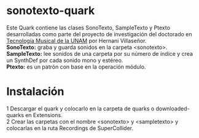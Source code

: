 # sonotexto-quark
Este Quark contiene las clases SonoTexto, SampleTexto y Ptexto desarrolladas como parte del proyecto de investigación del doctorado en [Tecnología Musical de la UNAM](https://www.posgrado.unam.mx/musica/) por Hernani Villaseñor.  
**SonoTexto:** graba y guarda sonidos en la carpeta \<sonotexto\>.  
**SampleTexto:** lee sonidos de una carpeta por su número de índice y crea un SynthDef por cada sonido mono y estéreo.  
**Ptexto:** es un patrón con base en la operación módulo.  
	
# Instalación
1 Descargar el quark y colocarlo en la carpeta de quarks o downloaded-quarks en Extensions.   
2 Crear las carpetas con el nombre \<sonotexto\> y \<sampletexto\> y colocarlas en la ruta Recordings de SuperCollider.
